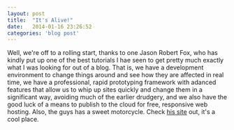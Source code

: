 ```yaml
---
layout: post
title:  "It's Alive!"
date:   2014-01-16 23:26:52
categories: 'blog post'
---
```


Well, we're off to a rolling start, thanks to one Jason Robert Fox, who has kindly put up one of the best tutorials I hae seen to get pretty much exactly what I was looking for out of a blog. That is, we have a development environment to change things around and see how they are affected in real time, we have a professional, rapid prototyping framework with adanced features that allow us to whip up sites quickly and change them in a significant way, avoiding much of the earlier drudgery, and we also have the good luck of a means to publish to the cloud for free, responsive web hosting. Also, the guys has a sweet motorcycle. Check [his site](www.neverstopbuilding.com/jekyll-slim-compass-blog) out, it's a cool place. 
